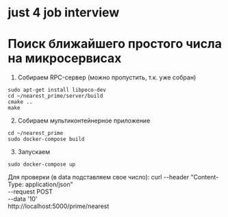 # just 4 job interview
# Поиск ближайшего простого числа на микросервисах

1. Собираем RPC-сервер (можно пропустить, т.к. уже собран)
```
sudo apt-get install libpoco-dev
cd ~/nearest_prime/server/build
cmake ..
make
```

2. Собираем мультиконтейнерное приложение
```
cd ~/nearest_prime
sudo docker-compose build
```

3. Запускаем
```
sudo docker-compose up
```

Для проверки (в data подставляем свое число):
curl --header "Content-Type: application/json" \
  --request POST \
  --data '10' \
  http://localhost:5000/prime/nearest
